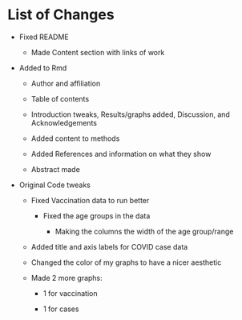 # List of Changes

-   Fixed README

    -   Made Content section with links of work

-   Added to Rmd

    -   Author and affiliation

    -   Table of contents

    -   Introduction tweaks, Results/graphs added, Discussion, and Acknowledgements

    -   Added content to methods

    -   Added References and information on what they show

    -   Abstract made

-   Original Code tweaks

    -   Fixed Vaccination data to run better

        -   Fixed the age groups in the data

            -   Making the columns the width of the age group/range

    -   Added title and axis labels for COVID case data

    -   Changed the color of my graphs to have a nicer aesthetic

    -   Made 2 more graphs:

        -   1 for vaccination

        -   1 for cases
